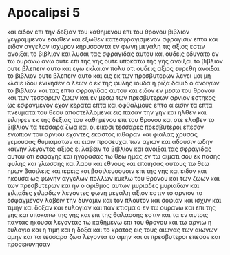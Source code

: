 # Apocalipsi 5
και ειδον επι την δεξιαν του καθημενου επι του θρονου βιβλιον γεγραμμενον εσωθεν και εξωθεν κατεσφραγισμενον σφραγισιν επτα
και ειδον αγγελον ισχυρον κηρυσσοντα εν φωνη μεγαλη τις αξιος εστιν ανοιξαι το βιβλιον και λυσαι τας σφραγιδας αυτου
και ουδεις εδυνατο εν τω ουρανω ανω ουτε επι της γης ουτε υποκατω της γης ανοιξαι το βιβλιον ουτε βλεπειν αυτο
και εγω εκλαιον πολυ οτι ουδεις αξιος ευρεθη ανοιξαι το βιβλιον ουτε βλεπειν αυτο
και εις εκ των πρεσβυτερων λεγει μοι μη κλαιε ιδου ενικησεν ο λεων ο εκ της φυλης ιουδα η ριζα δαυιδ ο ανοιγων το βιβλιον και τας επτα σφραγιδας αυτου
και ειδον εν μεσω του θρονου και των τεσσαρων ζωων και εν μεσω των πρεσβυτερων αρνιον εστηκος ως εσφαγμενον εχον κερατα επτα και οφθαλμους επτα α εισιν τα επτα πνευματα του θεου αποστελλομενα εις πασαν την γην
και ηλθεν και ειληφεν εκ της δεξιας του καθημενου επι του θρονου
και οτε ελαβεν το βιβλιον τα τεσσαρα ζωα και οι εικοσι τεσσαρες πρεσβυτεροι επεσον ενωπιον του αρνιου εχοντες εκαστος κιθαραν και φιαλας χρυσας γεμουσας θυμιαματων αι εισιν προσευχαι των αγιων
και αδουσιν ωδην καινην λεγοντες αξιος ει λαβειν το βιβλιον και ανοιξαι τας σφραγιδας αυτου οτι εσφαγης και ηγορασας τω θεω ημας εν τω αιματι σου εκ πασης φυλης και γλωσσης και λαου και εθνους
και εποιησας αυτους τω θεω ημων βασιλεις και ιερεις και βασιλευσουσιν επι της γης
και ειδον και ηκουσα ως φωνην αγγελων πολλων κυκλω του θρονου και των ζωων και των πρεσβυτερων και ην ο αριθμος αυτων μυριαδες μυριαδων και χιλιαδες χιλιαδων
λεγοντες φωνη μεγαλη αξιον εστιν το αρνιον το εσφαγμενον λαβειν την δυναμιν και τον πλουτον και σοφιαν και ισχυν και τιμην και δοξαν και ευλογιαν
και παν κτισμα ο εν τω ουρανω και επι της γης και υποκατω της γης και επι της θαλασσης εστιν και τα εν αυτοις παντας ηκουσα λεγοντας τω καθημενω επι του θρονου και τω αρνιω η ευλογια και η τιμη και η δοξα και το κρατος εις τους αιωνας των αιωνων αμην
και τα τεσσαρα ζωα λεγοντα το αμην και οι πρεσβυτεροι επεσον και προσεκυνησαν

